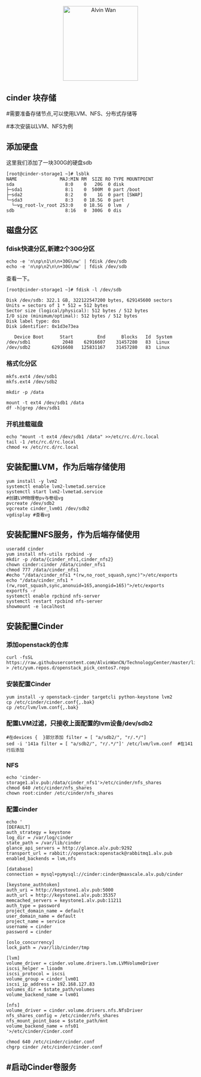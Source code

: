 
<p align='center'> <a href='https://github.com/alvinwancn' target="_blank"> <img src='https://github.com/AlvinWanCN/life-record/raw/master/images/etlucency.png' alt='Alvin Wan' width=200></a></p>


## cinder 块存储
#需要准备存储节点,可以使用LVM、NFS、分布式存储等

#本次安装以LVM、NFS为例


## 添加硬盘

这里我们添加了一块300G的硬盘sdb
```
[root@cinder-storage1 ~]# lsblk
NAME                MAJ:MIN RM  SIZE RO TYPE MOUNTPOINT
sda                   8:0    0   20G  0 disk
├─sda1                8:1    0  500M  0 part /boot
├─sda2                8:2    0    1G  0 part [SWAP]
└─sda3                8:3    0 18.5G  0 part
  └─vg_root-lv_root 253:0    0 18.5G  0 lvm  /
sdb                   8:16   0  300G  0 dis
```


## 磁盘分区

### fdisk快速分区,新建2个30G分区

```
echo -e 'n\np\n1\n\n+30G\nw' | fdisk /dev/sdb
echo -e 'n\np\n2\n\n+30G\nw' | fdisk /dev/sdb

```

查看一下。
```
[root@cinder-storage1 ~]# fdisk -l /dev/sdb

Disk /dev/sdb: 322.1 GB, 322122547200 bytes, 629145600 sectors
Units = sectors of 1 * 512 = 512 bytes
Sector size (logical/physical): 512 bytes / 512 bytes
I/O size (minimum/optimal): 512 bytes / 512 bytes
Disk label type: dos
Disk identifier: 0x1d3e73ea

   Device Boot      Start         End      Blocks   Id  System
/dev/sdb1            2048    62916607    31457280   83  Linux
/dev/sdb2        62916608   125831167    31457280   83  Linux

```
### 格式化分区
```
mkfs.ext4 /dev/sdb1
mkfs.ext4 /dev/sdb2

mkdir -p /data

mount -t ext4 /dev/sdb1 /data
df -h|grep /dev/sdb1
```

### 开机挂载磁盘

```
echo "mount -t ext4 /dev/sdb1 /data" >>/etc/rc.d/rc.local
tail -1 /etc/rc.d/rc.local
chmod +x /etc/rc.d/rc.local
```

## 安装配置LVM，作为后端存储使用

```
yum install -y lvm2
systemctl enable lvm2-lvmetad.service
systemctl start lvm2-lvmetad.service
#创建LVM物理卷pv与卷组vg
pvcreate /dev/sdb2
vgcreate cinder_lvm01 /dev/sdb2
vgdisplay #查看vg
```


## 安装配置NFS服务，作为后端存储使用

```
useradd cinder
yum install nfs-utils rpcbind -y
mkdir -p /data/{cinder_nfs1,cinder_nfs2}
chown cinder:cinder /data/cinder_nfs1
chmod 777 /data/cinder_nfs1
#echo "/data/cinder_nfs1 *(rw,no_root_squash,sync)">/etc/exports
echo "/data/cinder_nfs1 *(rw,root_squash,sync,anonuid=165,anongid=165)">/etc/exports
exportfs -r
systemctl enable rpcbind nfs-server
systemctl restart rpcbind nfs-server
showmount -e localhost
```

## 安装配置Cinder

### 添加openstack的仓库

```
curl -fsSL https://raw.githubusercontent.com/AlvinWanCN/TechnologyCenter/master/linux/software/yum.repos.d/openstack_pick_centos7.repo > /etc/yum.repos.d/openstack_pick_centos7.repo
```

### 安装配置Cinder
```
yum install -y openstack-cinder targetcli python-keystone lvm2
cp /etc/cinder/cinder.conf{,.bak}
cp /etc/lvm/lvm.conf{,.bak}
```

### 配置LVM过滤，只接收上面配置的lvm设备/dev/sdb2

```
#在devices {  }部分添加 filter = [ "a/sdb2/", "r/.*/"]
sed -i '141a filter = [ "a/sdb2/", "r/.*/"]' /etc/lvm/lvm.conf  #在141行后添加
```



### NFS
```
echo 'cinder-storage1.alv.pub:/data/cinder_nfs1'>/etc/cinder/nfs_shares
chmod 640 /etc/cinder/nfs_shares
chown root:cinder /etc/cinder/nfs_shares
```

### 配置cinder
```
echo '
[DEFAULT]
auth_strategy = keystone
log_dir = /var/log/cinder
state_path = /var/lib/cinder
glance_api_servers = http://glance.alv.pub:9292
transport_url = rabbit://openstack:openstack@rabbitmq1.alv.pub
enabled_backends = lvm,nfs

[database]
connection = mysql+pymysql://cinder:cinder@maxscale.alv.pub/cinder

[keystone_authtoken]
auth_uri = http://keystone1.alv.pub:5000
auth_url = http://keystone1.alv.pub:35357
memcached_servers = keystone1.alv.pub:11211
auth_type = password
project_domain_name = default
user_domain_name = default
project_name = service
username = cinder
password = cinder

[oslo_concurrency]
lock_path = /var/lib/cinder/tmp

[lvm]
volume_driver = cinder.volume.drivers.lvm.LVMVolumeDriver
iscsi_helper = lioadm
iscsi_protocol = iscsi
volume_group = cinder_lvm01
iscsi_ip_address = 192.168.127.83
volumes_dir = $state_path/volumes
volume_backend_name = lvm01

[nfs]
volume_driver = cinder.volume.drivers.nfs.NfsDriver
nfs_shares_config = /etc/cinder/nfs_shares
nfs_mount_point_base = $state_path/mnt
volume_backend_name = nfs01
'>/etc/cinder/cinder.conf

```

```
chmod 640 /etc/cinder/cinder.conf
chgrp cinder /etc/cinder/cinder.conf
```

## #启动Cinder卷服务
